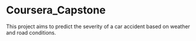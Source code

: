 # Coursera_Capstone
This project aims to predict the severity of a car accident based on weather and road conditions.
